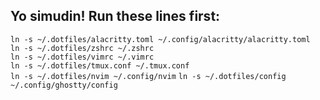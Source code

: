 ## Yo simudin! Run these lines first:

`ln -s ~/.dotfiles/alacritty.toml ~/.config/alacritty/alacritty.toml`\
`ln -s ~/.dotfiles/zshrc ~/.zshrc`\
`ln -s ~/.dotfiles/vimrc ~/.vimrc`\
`ln -s ~/.dotfiles/tmux.conf ~/.tmux.conf`\
`ln -s ~/.dotfiles/nvim ~/.config/nvim`
`ln -s ~/.dotfiles/config ~/.config/ghostty/config`
